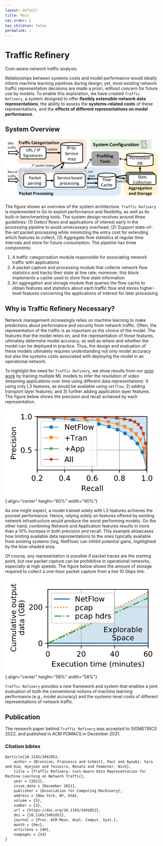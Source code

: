 ```yaml
---
layout: default
title: Main
nav_order: 1
has_children: false
permalink: /
---
```


# Traffic Refinery
Cost-aware network traffic analysis.

Relationships between systems costs and model performance would ideally inform
machine learning pipelines during design; yet, most existing network traffic
representation decisions are made a priori, without concern for future use by
models. To enable this exploration, we have created `Traffic Refinery`, a system
designed to offer **flexibly extensible network data representations**, the
ability to assess the **systems-related costs** of these representations, and
the **effects of different representations on model performance**. 

## System Overview
![Traffic Refinery System Overview Diagram](assets/system.png)

The figure shows an overview of the system architecture. `Traffic Refinery` is
implemented in Go to exploit performance and flexibility, as well as its
built-in benchmarking tools. The system design revolves around three guidelines:
(1) Detect flows and applications of interest early in the processing pipeline
to avoid unnecessary overhead; (2) Support state-of-the-art packet processing
while minimizing the entry cost for extending which features to collect; (3)
Aggregate flow statistics at regular time intervals and store for future
consumption. The pipeline has three components: 

1. A traffic categorization module responsible for associating network traffic
   with applications 
2. A packet capture and processing module that collects network flow statistics
   and tracks their state at line rate; moreover, this block implements a cache
   used to store flow state information
3. An aggregation and storage module that queries the flow cache to obtain
   features and statistics about each traffic flow and stores higher-level
   features concerning the applications of interest for later processing

## Why is Traffic Refinery Necessary?
Network management increasingly relies on machine learning to make predictions
about performance and security from network traffic. Often, the representation
of the traffic is as important as the choice of the model. The features that the
model relies on, and the representation of those features, ultimately determine
model accuracy, as well as where and whether the model can be deployed in
practice. Thus, the design and evaluation of these models ultimately requires
understanding not only model accuracy but also the systems costs associated with
deploying the model in an operational network. 

To highlight the need for `Traffic Refinery`, we show results from our [prior
work](https://dl.acm.org/doi/10.1145/3366704) by training multiple ML models to
infer the resolution of video streaming applications over time using different
data representations: 1) using only L3 features, as would be available using
`netflow`; 2) adding transport layer features; and 3) further adding application
layer features. The figure below shows the precision and recall achieved by each
representation. 

![Resolution inference features](assets/resolution_features.png){:align="center" height="60%" width="60%"}

As one might expect, a model trained solely with L3 features achieves the
poorest performance. Hence, relying solely on features offered by existing
network infrastructure would produce the worst performing models. On the
other hand, combining Network and Application features results in more than a
10% increase in both precision and recall. This example showcases how limiting
available data representations to the ones typically available from existing
systems (\eg, NetFlow) can inhibit potential gains, highlighted by the
blue-shaded area. 

Of course, any representation is possible if packet traces are the starting
point, but raw packet capture can be prohibitive in operational networks,
especially at high speeds.  The figure below shows the amount of storage
required to collect a one-hour packet capture from a live 10 Gbps link. 

![Storage profile](assets/storage_profile.png){:align="center" height="58%" width="58%"}


`Traffic Refinery` provides a new framework and system that enables a joint
evaluation of both the conventional notions of machine learning performance
(e.g., model accuracy) and the systems-level costs of different representations
of network traffic. 

## Publication
The research paper behind `Traffic Refinery` was accepted to SIGMETRICS 2022,
and published in ACM POMACS in December 2021.

### Citation bibtex
```
@article{10.1145/3491052,
    author = {Bronzino, Francesco and Schmitt, Paul and Ayoubi, Sara and Kim, Hyojoon and Teixeira, Renata and Feamster, Nick},
    title = {Traffic Refinery: Cost-Aware Data Representation for Machine Learning on Network Traffic},
    year = {2021},
    issue_date = {December 2021},
    publisher = {Association for Computing Machinery},
    address = {New York, NY, USA},
    volume = {5},
    number = {3},
    url = {https://doi.org/10.1145/3491052},
    doi = {10.1145/3491052},
    journal = {Proc. ACM Meas. Anal. Comput. Syst.},
    month = {dec},
    articleno = {40},
    numpages = {24}
}
```